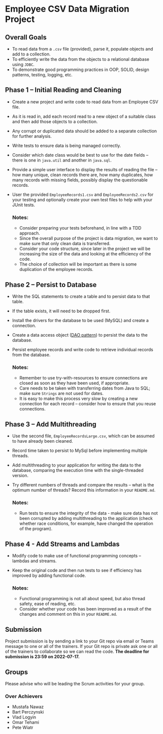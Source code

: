 # Employee CSV Data Migration Project

## Overall Goals
- To read data from a ```.csv``` file (provided), parse it, populate objects and add to a collection.
- To efficiently write the data from the objects to a relational database using ```JDBC```.
- To demonstrate good programming practices in OOP, SOLID, design patterns, testing, logging, etc.

## Phase 1 – Initial Reading and Cleaning
- Create a new project and write code to read data from an Employee CSV file.
- As it is read in, add each record read to a new object of a suitable class and then add those objects to a collection.
- Any corrupt or duplicated data should be added to a separate collection for further analysis.
- Write tests to ensure data is being managed correctly.
- Consider which date class would be best to use for the date fields – there is one in ```java.util``` and another in ```java.sql```.
- Provide a simple user interface to display the results of reading the file – how many unique, clean records there are, how many duplicates, how many records with missing fields, possibly display the questionable records.
- User the provided ```EmployeeRecords1.csv``` and ```EmployeeRecords2.csv``` for your testing and optionally create your own test files to help with your JUnit tests.

  ### Notes:
    - Consider preparing your tests beforehand, in line with a TDD approach.
    - Since the overall purpose of the project is data migration, we want to make sure that only clean data is transferred.
    - Consider your code structure, since later in the project we will be increasing the size of the data and looking at the efficiency of the code.
    - The choice of collection will be important as there is some duplication of the employee records.

## Phase 2 – Persist to Database
- Write the SQL statements to create a table and to persist data to that table.
- If the table exists, it will need to be dropped first.
- Install the drivers for the database to be used (MySQL) and create a connection.
- Create a data access object ([DAO pattern](https://en.wikipedia.org/wiki/Data_access_object)) to persist the data to the database.
- Persist employee records and write code to retrieve individual records from the database.

  ### Notes:
    - Remember to use try-with-resources to ensure connections are closed as soon as they have been used, if appropriate.
    - Care needs to be taken with transferring dates from Java to SQL; make sure ```Strings``` are not used for dates.
    - It is easy to make this process very slow by creating a new connection for each record – consider how to ensure that you reuse connections.

## Phase 3 – Add Multithreading
- Use the second file, ```EmployeeRecordsLarge.csv```, which can be assumed to have already been cleaned.
- Record time taken to persist to MySql before implementing multiple threads.
- Add multithreading to your application for writing the data to the database, comparing the execution time with the single-threaded version.
- Try different numbers of threads and compare the results – what is the optimum number of threads? Record this information in your ```README.md```.

  ### Notes:
    - Run tests to ensure the integrity of the data - make sure data has not been corrupted by adding multithreading to the application (check whether race conditions, for example, have changed the operation of the program).

## Phase 4 - Add Streams and Lambdas
- Modify code to make use of functional programming concepts – lambdas and streams.
- Keep the original code and then run tests to see if efficiency has improved by adding functional code.

  ### Notes:
    - Functional programming is not all about speed, but also thread safety, ease of reading, etc.
    - Consider whether your code has been improved as a result of the changes and comment on this in your ```README.md```.

## Submission

Project submission is by sending a link to your Git repo via email or Teams message
to one or all of the trainers.
If your Git repo is private ask one or all of the trainers to collaborate so we can read the
code. **The deadline for submission is 23:59 on 2022-07-17.**

## Groups

Please advise who will be leading the Scrum activities for your group.



### Over Achievers

- Mustafa Nawaz
- Bart Perczynski
- Vlad Logyin
- Omar Tehami
- Pete Wiatr


